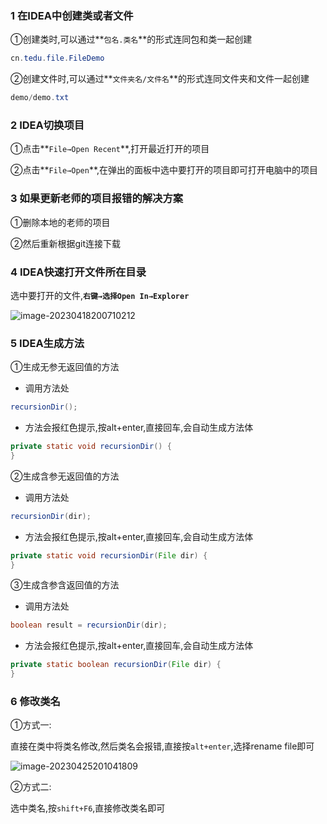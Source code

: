 ### 1 在IDEA中创建类或者文件

①创建类时,可以通过**`包名.类名`**的形式连同包和类一起创建

```java
cn.tedu.file.FileDemo
```

②创建文件时,可以通过**`文件夹名/文件名`**的形式连同文件夹和文件一起创建

```java
demo/demo.txt
```

### 2 IDEA切换项目

①点击**`File→Open Recent`**,打开最近打开的项目

②点击**`File→Open`**,在弹出的面板中选中要打开的项目即可打开电脑中的项目

### 3 如果更新老师的项目报错的解决方案

①删除本地的老师的项目

②然后重新根据git连接下载

### 4 IDEA快速打开文件所在目录

选中要打开的文件,**`右键→选择Open In→Explorer`**

![image-20230418200710212](https://gitee.com/paida-spitting-star/image/raw/master/image-20230418200710212.png)

### 5 IDEA生成方法

①生成无参无返回值的方法

- 调用方法处

```java
recursionDir();
```

- 方法会报红色提示,按alt+enter,直接回车,会自动生成方法体

```java
private static void recursionDir() {
}
```

②生成含参无返回值的方法

- 调用方法处

```java
recursionDir(dir);
```

- 方法会报红色提示,按alt+enter,直接回车,会自动生成方法体

```java
private static void recursionDir(File dir) {
}
```

③生成含参含返回值的方法

- 调用方法处

```java
boolean result = recursionDir(dir);
```

- 方法会报红色提示,按alt+enter,直接回车,会自动生成方法体

```java
private static boolean recursionDir(File dir) {
}
```

### 6 修改类名

①方式一:

直接在类中将类名修改,然后类名会报错,直接按`alt+enter`,选择rename file即可

![image-20230425201041809](https://gitee.com/paida-spitting-star/image/raw/master/image-20230425201041809.png)

②方式二:

选中类名,按`shift+F6`,直接修改类名即可

